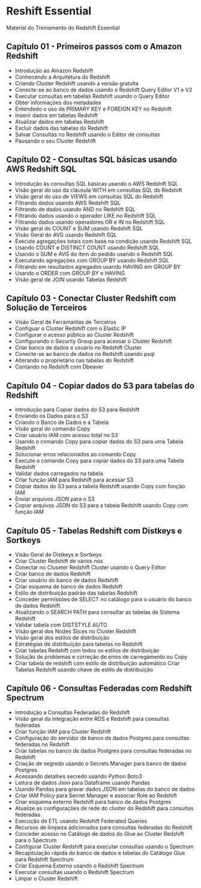 # Reshift Essential
Material do Treinamento do Redshift Essential

## Capítulo 01 - Primeiros passos com o Amazon Redshift
- Introdução ao Amazon Redshift
- Conhecendo a Arquitetura do Redshift
- Criando Cluster Redshift usando a versão gratuita
- Conecte-se ao banco de dados usando o Redshift Query Editor V1 e V2
- Executar consultas em tabelas Redshift usando o Query Editor
- Obter informações dos metadados
- Entendedo o uso de PRIMARY KEY e FOREIGN KEY no Redshift
- Inserir dados em tabelas Redshift
- Atualizar dados em tabelas Redshift
- Excluir dados das tabelas do Redshift
- Salvar Consultas no Redshift usando o Editor de consultas
- Pausando o seu Cluster Redshift

## Capítulo 02 - Consultas SQL básicas usando AWS Redshift SQL
- Introdução às consultas SQL básicas usando o AWS Redshift SQL
- Visão geral do uso da cláusula WITH em consultas SQL do Redshift
- Visão geral do uso de VIEWS em consultas SQL do Redshift
- Filtrando dados usando AWS Redshift SQL
- Filtrando de dados usando AND no Redshift SQL
- Filtrando dados usando o operador LIKE no Redshift SQL
- Filtrando dados usando operadores OR e IN no Redshift SQL
- Visão geral do COUNT e SUM usando Redshift SQL
- Visão Geral do AVG usando Redshift SQL
- Execute agregações totais com base na condição usando Redshift SQL
- Usando COUNT e DISTINCT COUNT usando Redshift SQL
- Usando o SUM e AVG do item do pedido usando o Redshift SQL
- Executando agregações com GROUP BY usando Redshift SQL
- Filtrando em resultados agregados usando HAVING em GROUP BY
- Usando o ORDER com GROUP BY e HAVING
- Visão geral de JOIN usando Tabelas Redshift

## Capítulo 03 - Conectar Cluster Redshift com Solução de Terceiros
- Visão Geral de Ferramantas de Terceiros
- Configuar o Cluster Redshift com o Elastic IP 
- Configurar o acesso público ao Cluster Redshift
- Configurando o Security Group para acessar o Cluster Redshift
- Criar banco de dados e usuário no Redshift Cluster
- Conecte-se ao banco de dados no Redshift usando psql
- Alterando o proprietário nas tabelas do Redshift
- Contando no Redshift com Dbeaver

## Capítulo 04 - Copiar dados do S3 para tabelas do Redshift
- Introdução para Copiar dados do S3 para Redshift
- Enviando os Dados para o S3
- Criando o Banco de Dados e a Tabela
- Visão geral do comando Copy
- Criar usuário IAM com acesso total no S3
- Usando o comando Copy para copiar dados do S3 para uma Tabela Redshift
- Solucionar erros relacionados ao comando Copy
- Execute o comando Copy para copiar dados do S3 para uma Tabela Redshift
- Validar dados carregados na tabela
- Criar função IAM para Redshift para acessar S3
- Copiar dados do S3 para a tabela Redshift usando Copy com função IAM
- Enviar arquivos JSON para o S3
- Copiar arquivos JSON do S3 para a tabela Redshift usando Copy com função IAM

## Capítulo 05 - Tabelas Redshift com Distkeys e Sortkeys
- Visão Geral de Distkeys e Sortkeys
- Criar Cluster Redshift de vários nós
- Conectar no Cluseter Redshift Cluster usando o Query Editor
- Criar banco de dados Redshift
- Criar usuário do banco de dados Redshift
- Criar esquema de banco de dados Redshift
- Estilo de distribuição padrão das tabelas Redshift
- Conceder permissões de SELECT no catálogo para o usuário do banco de dados Redshift
- Atualizando o SEARCH PATH para consultar as tabelas de Sistema Redshift
- Validar tabela com DISTSTYLE AUTO
- Visão geral dos Nodes Slices no Cluster Redshift
- Visão geral dos estilos de distribuição
- Estratégias de distribuição para tabelas no Redshift
- Criar tabelas Redshift com todos os estilos de distribuição
- Solução de problemas e correção de erros de carregamento ou Copy
- Criar tabela de redshift com estilo de distribuição automático
Criar Tabelas Redshift usando chave de estilo de distribuição

## Capítulo 06 - Consultas Federadas com Redshift Spectrum
- Introdução a Consultas Federadas do Redshift
- Visão geral da integração entre RDS e Redshift para consultas federadas
- Criar função IAM para Cluster Redshift
- Configuração do servidor de banco de dados Postgres para consultas federadas no Redshift
- Criar tabelas no banco de dados Postgres para consultas federadas no Redshift
- Criação de segredo usando o Secrets Manager para banco de dados Postgres
- Acessando detalhes secredo usando Python Boto3
- Leitura de dados Json para Dataframe usando Pandas
- Usando Pandas para gravar dados JSON em tabelas do banco de dados
- Criar IAM Policy para Secret Manager e associar Role ao Redshift
- Criar esquema externo Redshift para banco de dados Postgres
- Atualize as configurações de rede do cluster do Redshift para consultas federadas
- Execução de ETL usando Redshift Federated Queries
- Recursos de limpeza adicionados para consultas federadas do Redshift
- Conceder acesso no Catálogo de dados do Glue ao  Cluster Redshift para o Spectrum
- Configurar Cluster Redshift para executar consultas usando o Spectrum
- Recapitulação rápida do banco de dados e tabelas do Catálogo Glue para Redshift Spectrum
- Criar Esquema Externo usando o Redshift Spectrum
- Executar consultas usando o Redshift Spectrum
- Limpar o Cluster Redshift
